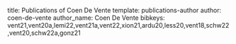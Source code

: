 title: Publications of Coen De Vente
template: publications-author
author: coen-de-vente
author_name: Coen De Vente
bibkeys: vent21,vent20a,lemi22,vent21a,vent22,xion21,ardu20,less20,vent18,schw22,vent20,schw22a,gonz21